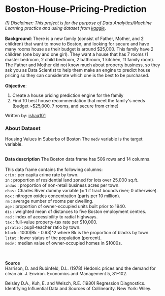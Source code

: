 # Boston-House-Pricing-Prediction

<i>(!) Disclaimer: This project is for the purpose of Data Analytics/Machine Learning practice and using dataset from [kaggle](https://www.kaggle.com/c/boston-housing)</i>.
<br><br>
<b>Background</b>:
There is a new family (consist of Father, Mother, and 2 children) that want to move to Boston, and looking for secure and have many rooms house as their budget is around $25,000. This family have 2 children (one boy and one girl). They want a house that has 7 rooms (1 master bedroom, 2 child bedroom, 2 bathroom, 1 kitchen, 11 family room). The Father and Mother did not know much about property business, so they ask you as Data Scientist to help them make an engine to predict house pricing so they can considerate which one is the best to be purchased.
<br><br>
<b>Objective</b>:<br>
1. Create a house pricing prediction engine for the family<br>
2. Find 10 best house recommendation that meet the family's needs (budget \~\$25,000, 7 rooms, and secure from crime)

Written by: [ishaq101](https://github.com/Ishaq101)


### About Dataset

Housing Values in Suburbs of Boston
The `medv` variable is the target variable.
<br><br>

<b>Data description</b>
The Boston data frame has 506 rows and 14 columns.
<br><br>
This data frame contains the following columns:<br>
`crim` : per capita crime rate by town.<br>
`zn` : proportion of residential land zoned for lots over 25,000 sq.ft.<br>
`indus` : proportion of non-retail business acres per town.<br>
`chas` : Charles River dummy variable (= 1 if tract bounds river; 0 otherwise).<br>
`nox` : nitrogen oxides concentration (parts per 10 million).<br>
`rm` : average number of rooms per dwelling.<br>
`age` : proportion of owner-occupied units built prior to 1940.<br>
`dis` : weighted mean of distances to five Boston employment centres.<br>
`rad` : index of accessibility to radial highways.<br>
`tax` : full-value property-tax rate per \$10,000.<br>
`ptratio` : pupil-teacher ratio by town.<br>
`black` : 1000(Bk - 0.63)^2 where Bk is the proportion of blacks by town.<br>
`lstat` : lower status of the population (percent).<br>
`medv` : median value of owner-occupied homes in \$1000s.<br>

<br><br>
<b>Source</b><br>
Harrison, D. and Rubinfeld, D.L. (1978) Hedonic prices and the demand for clean air. J. Environ. Economics and Management 5, 81–102.

Belsley D.A., Kuh, E. and Welsch, R.E. (1980) Regression Diagnostics. Identifying Influential Data and Sources of Collinearity. New York: Wiley.
